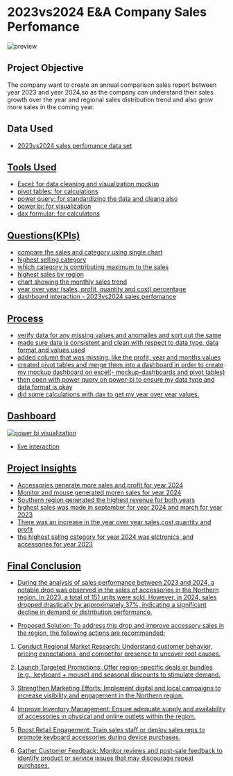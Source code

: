 # 2023vs2024 E&A Company Sales Perfomance
![preview](https://github.com/user-attachments/assets/ddf11189-4bab-4e26-93d7-90c204bfaf91)


## Project Objective
The company want to create an annual comparison sales report between year 2023 and year 2024,so as the company can understand their sales growth over the year and regional sales distribution trend and also grow more sales in the coming year.

## Data Used
- <a href="https://github.com/Femi-Valor/2023vs2024-sales-perfomance/blob/main/assets/docs/2023%20vs%202024%20E%26A%20company.xlsx">2023vs2024 sales perfomance data set

## Tools Used
- Excel: for data cleaning and visualization mockup
- pivot tables: for calculations
- power query: for standardizing the data and cleang also
- power bi: for visualization
- dax formular: for calculatons

## Questions(KPIs)
- compare the sales and category using single chart
- highest selling category
- which category is contributing maximum to the sales
- highest sales by region
- chart showing the monthly sales trend
- year over year (sales, profit, quantity and cost) percentage
- dashboard interaction - <a href="https://github.com/Femi-Valor/2023vs2024-sales-perfomance/blob/main/assets/docs/2024%20vs%202023%20E%26A%20company.pbix">2023vs2024 sales perfomance

## Process
- verify data for any missing values and anomalies and sort out the same
- made sure data is consistent and clean with respect to data type, data format and values used
- added column that was missing, like the profit, year and months values
- created pivot tables and merge them into a dashboard in order to create my mockup dashboard on excel(- <a href="https://github.com/Femi-Valor/2023vs2024-sales-perfomance/blob/main/assets/docs/2024%20vs%202023%20monthly%20sales.xlsx">mockup-dashboards and pivot tables)
- then open with power query on power-bi to ensure my data type and data format is okay
- did some calculations with dax to get my year over year values.

## Dashboard
![power bi visualization](https://github.com/user-attachments/assets/b91c2a0e-24eb-4841-ab4e-a243a2658ca6)
- <a href="https://github.com/Femi-Valor/2023vs2024-sales-perfomance/blob/main/assets/docs/2024%20vs%202023%20E%26A%20company.pbix">live interaction


## Project Insights
- Accessories generate more sales and profit for year 2024
- Monitor and mouse generated moren sales for year 2024
- Southern region generated the highest revenue for both years
- highest sales was made in september for year 2024 and march for year 2023
- There was an increase in the year over year sales,cost,quantity and profit
- the highest sellng category for year 2024 was elctronics, and accessories for year 2023

## Final Conclusion
- During the analysis of sales performance between 2023 and 2024, a notable drop was observed in the sales of accessories in the Northern region. In 2023, a total of 151 units were sold. However, in 2024, sales dropped drastically by approximately 37%, indicating a significant decline in demand or distribution performance.

- Proposed Solution:
To address this drop and improve accessory sales in the region, the following actions are recommended:

1. Conduct Regional Market Research: Understand customer behavior, pricing expectations, and competitor presence to uncover root causes.

2. Launch Targeted Promotions: Offer region-specific deals or bundles (e.g., keyboard + mouse) and seasonal discounts to stimulate demand.

3. Strengthen Marketing Efforts: Implement digital and local campaigns to increase visibility and engagement in the Northern region.

4. Improve Inventory Management: Ensure adequate supply and availability of accessories in physical and online outlets within the region.

5. Boost Retail Engagement: Train sales staff or deploy sales reps to promote keyboard accessories during device purchases.

6. Gather Customer Feedback: Monitor reviews and post-sale feedback to identify product or service issues that may discourage repeat purchases.

